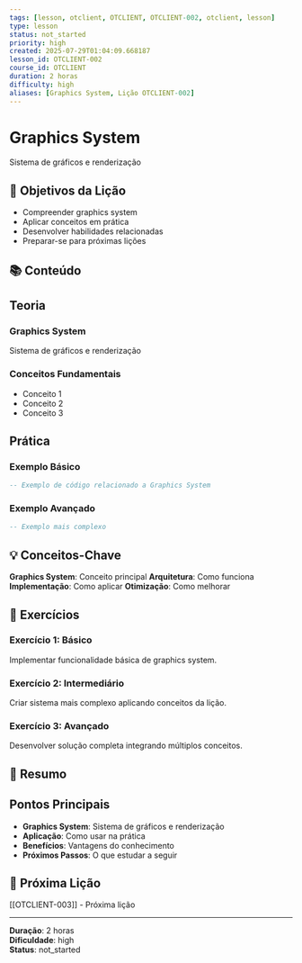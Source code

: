 ```yaml
---
tags: [lesson, otclient, OTCLIENT, OTCLIENT-002, otclient, lesson]
type: lesson
status: not_started
priority: high
created: 2025-07-29T01:04:09.668187
lesson_id: OTCLIENT-002
course_id: OTCLIENT
duration: 2 horas
difficulty: high
aliases: [Graphics System, Lição OTCLIENT-002]
---
```


# Graphics System

Sistema de gráficos e renderização

## 🎯 Objetivos da Lição

- Compreender graphics system
- Aplicar conceitos em prática
- Desenvolver habilidades relacionadas
- Preparar-se para próximas lições

## 📚 Conteúdo


## Teoria

### Graphics System
Sistema de gráficos e renderização

### Conceitos Fundamentais
- Conceito 1
- Conceito 2
- Conceito 3

## Prática

### Exemplo Básico
```lua
-- Exemplo de código relacionado a Graphics System
```

### Exemplo Avançado
```lua
-- Exemplo mais complexo
```


## 💡 Conceitos-Chave

**Graphics System**: Conceito principal
**Arquitetura**: Como funciona
**Implementação**: Como aplicar
**Otimização**: Como melhorar

## 🧪 Exercícios


### Exercício 1: Básico
Implementar funcionalidade básica de graphics system.

### Exercício 2: Intermediário
Criar sistema mais complexo aplicando conceitos da lição.

### Exercício 3: Avançado
Desenvolver solução completa integrando múltiplos conceitos.


## 📝 Resumo


## Pontos Principais

- **Graphics System**: Sistema de gráficos e renderização
- **Aplicação**: Como usar na prática
- **Benefícios**: Vantagens do conhecimento
- **Próximos Passos**: O que estudar a seguir


## 🔗 Próxima Lição

[[OTCLIENT-003]] - Próxima lição

---

**Duração**: 2 horas  
**Dificuldade**: high  
**Status**: not_started
